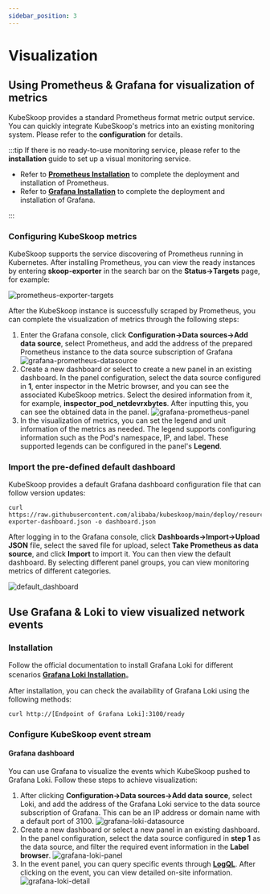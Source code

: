 ```yaml
---
sidebar_position: 3
---
```


# Visualization

## Using Prometheus & Grafana for visualization of metrics

KubeSkoop provides a standard Prometheus format metric output service. You can quickly integrate KubeSkoop's metrics into an existing monitoring system. Please refer to the **configuration** for details.

:::tip
If there is no ready-to-use monitoring service, please refer to the **installation** guide to set up a visual monitoring service.

- Refer to **[Prometheus Installation](https://prometheus.io/docs/prometheus/latest/installation/)** to complete the deployment and installation of Prometheus.
- Refer to **[Grafana Installation](https://prometheus.io/docs/visualization/grafana/)** to complete the deployment and installation of Grafana.

:::

### Configuring KubeSkoop metrics

KubeSkoop supports the service discovering of Prometheus running in Kubernetes. After installing Prometheus, you can view the ready instances by entering **skoop-exporter** in the search bar on the **Status->Targets** page, for example:

![prometheus-exporter-targets](/img/prometheus-targets.jpg)

After the KubeSkoop instance is successfully scraped by Prometheus, you can complete the visualization of metrics through the following steps:

1. Enter the Grafana console, click **Configuration->Data sources->Add data source**, select Prometheus, and add the address of the prepared Prometheus instance to the data source subscription of Grafana
![grafana-prometheus-datasource](/img/datasource-prometheus.jpg)
2. Create a new dashboard or select to create a new panel in an existing dashboard. In the panel configuration, select the data source configured in **1**, enter inspector in the Metric browser, and you can see the associated KubeSkoop metrics. Select the desired information from it, for example, **inspector_pod_netdevrxbytes**. After inputting this, you can see the obtained data in the panel.
![grafana-prometheus-panel](/img/panel-prometheus.jpg)
3. In the visualization of metrics, you can set the legend and unit information of the metrics as needed. The legend supports configuring information such as the Pod's namespace, IP, and label. These supported legends can be configured in the panel's **Legend**.

### Import the pre-defined default dashboard

KubeSkoop provides a default Grafana dashboard configuration file that can follow version updates:

```shell
curl https://raw.githubusercontent.com/alibaba/kubeskoop/main/deploy/resource/kubeskoop-exporter-dashboard.json -o dashboard.json
```

After logging in to the Grafana console, click **Dashboards->Import->Upload JSON** file, select the saved file for upload, select **Take Prometheus as data source**, and click **Import** to import it. You can then view the default dashboard. By selecting different panel groups, you can view monitoring metrics of different categories.

![default_dashboard](/img/default_dashboard.jpg)

## Use Grafana & Loki to view visualized network events

### Installation

Follow the official documentation to install Grafana Loki for different scenarios **[Grafana Loki Installation](https://grafana.com/docs/loki/latest/installation/helm/)**。

After installation, you can check the availability of Grafana Loki using the following methods:

```shell
curl http://[Endpoint of Grafana Loki]:3100/ready
```

### Configure KubeSkoop event stream

#### Grafana dashboard

You can use Grafana to visualize the events which KubeSkoop pushed to Grafana Loki. Follow these steps to achieve visualization:

1. After clicking **Configuration->Data sources->Add data source**, select Loki, and add the address of the Grafana Loki service to the data source subscription of Grafana. This can be an IP address or domain name with a default port of 3100.
![grafana-loki-datasource](/img/datasource-loki.jpg)
2. Create a new dashboard or select a new panel in an existing dashboard. In the panel configuration, select the data source configured in **step 1** as the data source, and filter the required event information in the **Label browser**.
![grafana-loki-panel](/img/panel-loki.jpg)
3. In the event panel, you can query specific events through **[LogQL](https://grafana.com/docs/loki/latest/logql/log_queries/)**. After clicking on the event, you can view detailed on-site information.
![grafana-loki-detail](/img/loki-event-detail.jpg)
